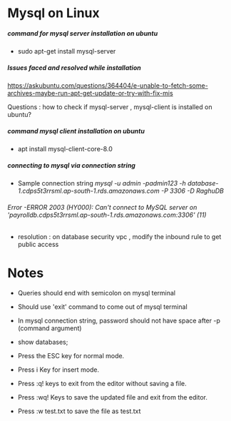 # Mysql on Linux
##### command for mysql server installation on ubuntu
* sudo apt-get install mysql-server
##### Issues faced and resolved while installation
https://askubuntu.com/questions/364404/e-unable-to-fetch-some-archives-maybe-run-apt-get-update-or-try-with-fix-mis

Questions : how to check if mysql-server , mysql-client is installed on ubuntu?

##### command mysql client installation  on ubuntu
* apt install mysql-client-core-8.0
##### connecting to mysql via connection string
* Sample connection string
*mysql -u admin -padmin123 -h database-1.cdps5t3rrsml.ap-south-1.rds.amazonaws.com -P 3306 -D RaghuDB*
 ###### Error -ERROR 2003 (HY000): Can't connect to MySQL server on 'payrolldb.cdps5t3rrsml.ap-south-1.rds.amazonaws.com:3306' (11)
 * resolution : on database security vpc , modify the inbound rule to get public access
 
 # Notes
* Queries should end with semicolon on mysql terminal
* Should use 'exit' command to come out of mysql terminal
* In mysql connection string, password should not have space after -p (command argument)
* show databases;

* Press the ESC key for normal mode.
* Press i Key for insert mode.
* Press :q! keys to exit from the editor without saving a file.
* Press :wq! Keys to save the updated file and exit from the editor.
* Press :w test.txt to save the file as test.txt
